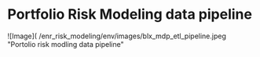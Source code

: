 # Portfolio Risk Modeling data pipeline

![Image]( /enr_risk_modeling/env/images/blx_mdp_etl_pipeline.jpeg "Portolio risk modling data pipeline"

